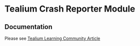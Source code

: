 # Tealium Crash Reporter Module

## Documentation
Please see [Tealium Learning Community Article](https://docs.tealium.com/platforms/android-java/module-list/crash-reporter/)